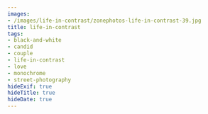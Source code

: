```yaml
---
images:
- /images/life-in-contrast/zonephotos-life-in-contrast-39.jpg
title: life-in-contrast
tags:
- black-and-white
- candid
- couple
- life-in-contrast
- love
- monochrome
- street-photography
hideExif: true
hideTitle: true
hideDate: true
---
```

